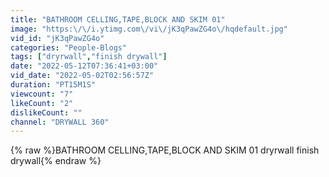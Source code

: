 ```yaml
---
title: "BATHROOM CELLING,TAPE,BLOCK AND SKIM 01"
image: "https:\/\/i.ytimg.com\/vi\/jK3qPawZG4o\/hqdefault.jpg"
vid_id: "jK3qPawZG4o"
categories: "People-Blogs"
tags: ["dryrwall","finish drywall"]
date: "2022-05-12T07:36:41+03:00"
vid_date: "2022-05-02T02:56:57Z"
duration: "PT15M1S"
viewcount: "7"
likeCount: "2"
dislikeCount: ""
channel: "DRYWALL 360"
---
```

{% raw %}BATHROOM CELLING,TAPE,BLOCK AND SKIM 01 dryrwall finish drywall{% endraw %}
